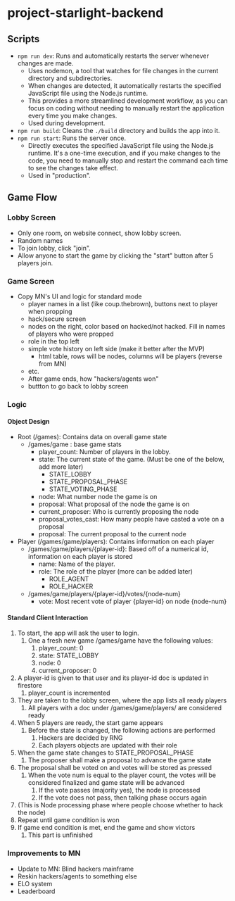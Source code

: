 # project-starlight-backend

## Scripts
- `npm run dev`: Runs and automatically restarts the server whenever changes are made.
    - Uses nodemon, a tool that watches for file changes in the current directory and subdirectories.
    - When changes are detected, it automatically restarts the specified JavaScript file using the Node.js runtime.
    - This provides a more streamlined development workflow, as you can focus on coding without needing to manually restart the application every time you make changes.
    - Used during development.
- `npm run build`: Cleans the `./build` directory and builds the app into it.
- `npm run start`: Runs the server once.
    - Directly executes the specified JavaScript file using the Node.js runtime. It's a one-time execution, and if you make changes to the code, you need to manually stop and restart the command each time to see the changes take effect.
    - Used in "production".



## Game Flow

### Lobby Screen
- Only one room, on website connect, show lobby screen.
- Random names
- To join lobby, click "join".
- Allow anyone to start the game by clicking the "start" button after 5 players join.

### Game Screen
- Copy MN's UI and logic for standard mode
    - player names in a list (like coup.thebrown), buttons next to player when propping
    - hack/secure screen
    - nodes on the right, color based on hacked/not hacked. Fill in names of players who were propped
    - role in the top left
    - simple vote history on left side (make it better after the MVP)
        - html table, rows will be nodes, columns will be players (reverse from MN)
    - etc.
    - After game ends, how "hackers/agents won"
    - buttton to go back to lobby screen

### Logic
#### Object Design
- Root (/games): Contains data on overall game state
    - /games/game : base game stats
        - player_count: Number of players in the lobby.
        - state: The current state of the game. (Must be one of the below, add more later)
            - STATE_LOBBY
            - STATE_PROPOSAL_PHASE
            - STATE_VOTING_PHASE
        - node: What number node the game is on
        - proposal: What proposal of the node the game is on
        - current_proposer: Who is currently proposing the node
        - proposal_votes_cast: How many people have casted a vote on a proposal
        - proposal: The current proposal to the current node
- Player (/games/game/players): Contains information on each player
    - /games/game/players/{player-id}: Based off of a numerical id, information on each player is stored
        - name: Name of the player.
        - role: The role of the player (more can be added later)
            - ROLE_AGENT
            - ROLE_HACKER
    - /games/game/players/{player-id}/votes/{node-num}
        - vote: Most recent vote of player {player-id} on node {node-num}

#### Standard Client Interaction

1. To start, the app will ask the user to login.
    1. One a fresh new game /games/game have the following values:
        1. player_count: 0
        2. state: STATE_LOBBY
        3. node: 0
        4. current_proposer: 0
2. A player-id is given to that user and its player-id doc is updated in firestore
    1. player_count is incremented
3. They are taken to the lobby screen, where the app lists all ready players
    1. All players with a doc under /games/game/players/ are considered ready
4. When 5 players are ready, the start game appears
    1. Before the state is changed, the following actions are performed
        1. Hackers are decided by RNG
        2. Each players objects are updated with their role
5. When the game state changes to STATE_PROPOSAL_PHASE
    1. The proposer shall make a proposal to advance the game state
6. The proposal shall be voted on and votes will be stored as pressed
    1. When the vote num is equal to the player count, the votes will be considered finalized and game state will be advanced
        1. If the vote passes (majority yes), the node is processed
        2. If the vote does not pass, then talking phase occurs again
7. (This is Node processing phase where people choose whether to hack the node)
8. Repeat until game condition is won
9. If game end condition is met, end the game and show victors
    1. This part is unfinished

### Improvements to MN
- Update to MN: Blind hackers mainframe
- Reskin hackers/agents to something else
- ELO system
- Leaderboard